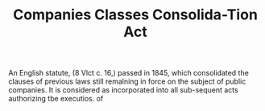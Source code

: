 ---
title: Companies Classes Consolida-Tion Act
letter: C
permalink: "/definitions/bld-companies-classes-consolida-tion-act.html"
body: An English statute, (8 Vlct c. 16,) passed in 1845, which consolidated the clauses
  of previous laws still remalning in force on the subject of public companies. It
  is considered as incorporated into all sub-sequent acts authorizing tbe executios.
  of
published_at: '2018-07-07'
source: Black's Law Dictionary 2nd Ed (1910)
layout: post
---